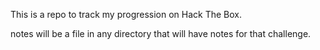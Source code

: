 This is a repo to track my progression on Hack The Box.

notes will be a file in any directory that will have notes for that challenge.
